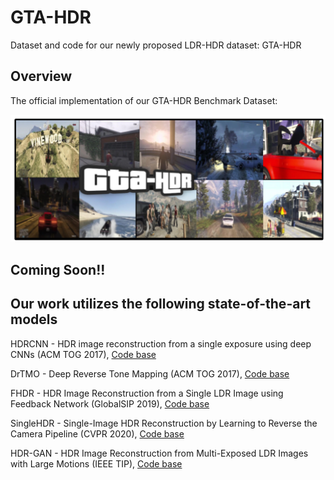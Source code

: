 # GTA-HDR
Dataset and code for our newly proposed LDR-HDR dataset: GTA-HDR


## Overview

The official implementation of our GTA-HDR Benchmark Dataset:  
 
![My Image](assets/GTA-HDR-Teaser.png)


## Coming Soon!!


## Our work utilizes the following state-of-the-art models

HDRCNN - HDR image reconstruction from a single exposure using deep CNNs (ACM TOG 2017), [Code base](https://github.com/gabrieleilertsen/hdrcnn)

DrTMO - Deep Reverse Tone Mapping (ACM TOG 2017), [Code base](https://github.com/shleecs/DrTMO_unofficial_pytorch)

FHDR - HDR Image Reconstruction from a Single LDR Image using Feedback Network (GlobalSIP 2019), [Code base](https://github.com/mukulkhanna/FHDR)

SingleHDR - Single-Image HDR Reconstruction by Learning to Reverse the Camera Pipeline (CVPR 2020), [Code base](https://github.com/alex04072000/SingleHDR) 

HDR-GAN - HDR Image Reconstruction from Multi-Exposed LDR Images with Large Motions (IEEE TIP), [Code base](https://github.com/nonu116/HDR-GAN)


